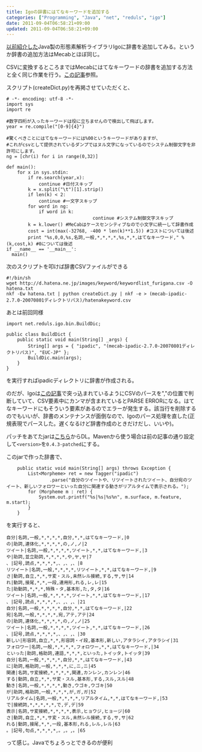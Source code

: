 ```yaml
---
title: Igoの辞書にはてなキーワードを追加する
categories: ["Programming", "Java", "net", "reduls", "igo"]
date: 2011-09-04T06:58:21+09:00
updated: 2011-09-04T06:58:21+09:00
---
```


[以前紹介した][1]Java製の形態素解析ライブラリIgoに辞書を追加してみる。というか辞書の追加方法はMecabとほぼ同じ。

CSVに変換するところまではMecabにはてなキーワードの辞書を追加する方法と全く同じ作業を行う。[この記事][2]参照。

スクリプト(createDict.py)を再掲させていただくと、

    # -*- encoding: utf-8 -*-                                                                                                        
    import sys
    import re
    
    #数字四桁が入ったキーワードは役に立ちませんので検出して飛ばします。                                                              
    year = re.compile("[0-9]{4}")
    
    #驚くべきことにはてなキーワードには%00というキーワードがありますが、                                                             
    #これがcsvとして提供されているダンプではヌル文字になっているのでシステム制御文字を非許可にします。                               
    ng = [chr(i) for i in range(0,32)]
    
    def main():
    	for x in sys.stdin:
    		if re.search(year,x):
    			continue #日付スキップ                                                                                   
    		k = x.split("\t")[1].strip()
    		if len(k) < 2:
    			continue #一文字スキップ                                                                                 
    		for word in ng:
    			if word in k:
                                    continue #システム制御文字スキップ                                                               
    		k = k.lower() #MeCabはケースセンシティブなので小文字に統一して辞書作成                                           
    		cost = int(max(-32768, -400 * len(k)**1.5)) #コストについては後述                                                
    		print "%s,0,0,%s,名詞,一般,*,*,*,*,%s,*,*,はてなキーワード," % (k,cost,k) #0については後述                       
    if __name__ == '__main__':
      main()

次のスクリプトを叩けば辞書CSVファイルができる

    #!/bin/sh                                                                                                                        
    wget http://d.hatena.ne.jp/images/keyword/keywordlist_furigana.csv -O hatena.txt
    nkf -Ew hatena.txt | python createDict.py | nkf -e > (mecab-ipadic-2.7.0-20070801ディレクトリパス)/hatenakeyword.csv

あとは前回同様

    import net.reduls.igo.bin.BuildDic;
    
    public class BuildDict {
        public static void main(String[] _args) {
            String[] args = { "ipadic", "(mecab-ipadic-2.7.0-20070801ディレクトリパス)", "EUC-JP" };
            BuildDic.main(args);
        }
    }

を実行すればipadicディレクトリに辞書が作成される。

のだが、Igoは[この記事][3]で突っ込まれているようにCSVのパースを","の位置で判断していて、CSV要素中にカンマが含まれているとPARSE ERRORになる。はてなキーワードにもそういう要素があるのでエラーが発生する。該当行を削除するのでもいいが、辞書のメンテナンスが面倒なので、Igoのパース処理を直した(正規表現でパースした。遅くなるけど辞書作成のときだけだし、いいや)。

パッチをあてたjarは[こちら][4]からDL。Mavenから使う場合は前の記事の通り設定して`<version>`を`0.4.3-patched`にする。


このjarで作った辞書で、

        public static void main(String[] args) throws Exception {
            List<Morpheme> ret = new Tagger("ipadic")
                    .parse("自分のツイートや、リツイートされたツイート、自分宛のツイート、新しいフォロワーといった自分に関連する動きがリアルタイムで表示される。");
            for (Morpheme m : ret) {
                System.out.printf("%s|%s|%s%n", m.surface, m.feature, m.start);
            }
        }

を実行すると、

    自分|名詞,一般,*,*,*,*,自分,*,*,はてなキーワード,|0
    の|助詞,連体化,*,*,*,*,の,ノ,ノ|2
    ツイート|名詞,一般,*,*,*,*,ツイート,*,*,はてなキーワード,|3
    や|助詞,並立助詞,*,*,*,*,や,ヤ,ヤ|7
    、|記号,読点,*,*,*,*,、,、,、|8
    リツイート|名詞,一般,*,*,*,*,リツイート,*,*,はてなキーワード,|9
    さ|動詞,自立,*,*,サ変・スル,未然レル接続,する,サ,サ|14
    れ|動詞,接尾,*,*,一段,連用形,れる,レ,レ|15
    た|助動詞,*,*,*,特殊・タ,基本形,た,タ,タ|16
    ツイート|名詞,一般,*,*,*,*,ツイート,*,*,はてなキーワード,|17
    、|記号,読点,*,*,*,*,、,、,、|21
    自分|名詞,一般,*,*,*,*,自分,*,*,はてなキーワード,|22
    宛|名詞,一般,*,*,*,*,宛,アテ,アテ|24
    の|助詞,連体化,*,*,*,*,の,ノ,ノ|25
    ツイート|名詞,一般,*,*,*,*,ツイート,*,*,はてなキーワード,|26
    、|記号,読点,*,*,*,*,、,、,、|30
    新しい|形容詞,自立,*,*,形容詞・イ段,基本形,新しい,アタラシイ,アタラシイ|31
    フォロワー|名詞,一般,*,*,*,*,フォロワー,*,*,はてなキーワード,|34
    といった|助詞,格助詞,連語,*,*,*,といった,トイッタ,トイッタ|39
    自分|名詞,一般,*,*,*,*,自分,*,*,はてなキーワード,|43
    に|助詞,格助詞,一般,*,*,*,に,ニ,ニ|45
    関連|名詞,サ変接続,*,*,*,*,関連,カンレン,カンレン|46
    する|動詞,自立,*,*,サ変・スル,基本形,する,スル,スル|48
    動き|名詞,一般,*,*,*,*,動き,ウゴキ,ウゴキ|50
    が|助詞,格助詞,一般,*,*,*,が,ガ,ガ|52
    リアルタイム|名詞,一般,*,*,*,*,リアルタイム,*,*,はてなキーワード,|53
    で|接続詞,*,*,*,*,*,で,デ,デ|59
    表示|名詞,サ変接続,*,*,*,*,表示,ヒョウジ,ヒョージ|60
    さ|動詞,自立,*,*,サ変・スル,未然レル接続,する,サ,サ|62
    れる|動詞,接尾,*,*,一段,基本形,れる,レル,レル|63
    。|記号,句点,*,*,*,*,。,。,。|65

って感じ。Javaでちょろっとできるのが便利

  [1]: http://blog.ik.am/entry/view/id/66/%E3%81%BB%E3%81%BCMecab%E4%BA%92%E6%8F%9B%E3%81%AAJava%E5%AE%9F%E8%A3%85%E5%BD%A2%E6%85%8B%E7%B4%A0%E8%A7%A3%E6%9E%90%E3%83%A9%E3%82%A4%E3%83%96%E3%83%A9%E3%83%AAIgo%E3%82%92%E4%BD%BF%E3%81%A3%E3%81%A6%E3%81%BF%E3%82%8B/
  [2]: http://d.hatena.ne.jp/code46/20090531/p1
  [3]: http://www.mwsoft.jp/programming/munou/igo_install.html
  [4]: http://dl.dropbox.com/u/342817/maven/releases/net/reduls/igo/igo/0.4.3-patched/igo-0.4.3-patched.jar

